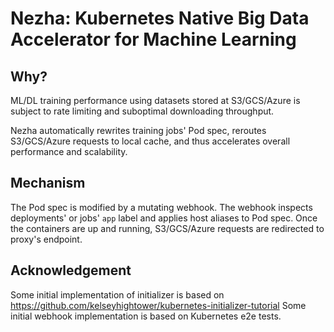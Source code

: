 # Nezha: Kubernetes Native Big Data Accelerator for Machine Learning

## Why?

ML/DL training performance using datasets stored at S3/GCS/Azure is subject to rate limiting and suboptimal downloading throughput.

Nezha automatically rewrites training jobs' Pod spec, reroutes S3/GCS/Azure requests to local cache, and thus accelerates overall performance and scalability.


## Mechanism

The Pod spec is modified by a mutating webhook. The webhook inspects deployments' or jobs' `app` label and applies host aliases to Pod spec.
Once the containers are up and running, S3/GCS/Azure requests are redirected to proxy's endpoint.


## Acknowledgement

Some initial implementation of initializer is based on https://github.com/kelseyhightower/kubernetes-initializer-tutorial
Some initial webhook implementation is based on Kubernetes e2e tests.
